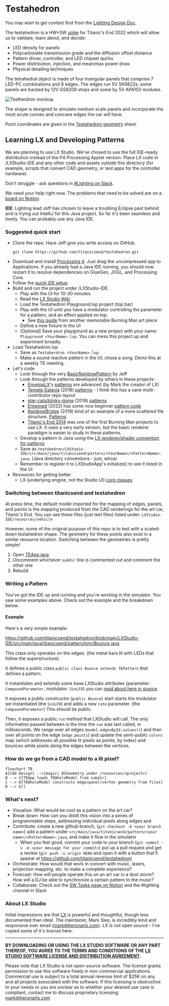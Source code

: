 Testahedron
==

You may wish to get context first from the [Lighting Design Doc](https://docs.google.com/document/d/1YK9umrhOodwnRWGRzYOR1iOocrO6Cf9ZpHF7FWgBKKI/edit#).

The testahedron is a HW+SW [spike](https://en.wikipedia.org/wiki/Spike_(software_development)) for Titanic's End 2022 which will allow us to validate, learn about, and decide:
 
* LED density for panels
* Polycarbonate transmission grade and the diffusion offset distance 
* Pattern driver, controller, and LED chipset quirks
* Power distirbution, injection, and mean/max power draw
* Physical detailing techniques

The tetrahedral object is made of four traingular panels that comprise 7 LED-PC combinations and 8 edges. The edges run 5V SK9822s; some panels are backed by 12V GS8208 strips and some by 5V APA102 modules.

![Testherdron mockup](assets/testahedron.png)

The shape is designed to simulate medium scale panels and incorporate the most acute convex and concave edges the car will have.

Point coordinates are given in the [Testahedron geometry](https://docs.google.com/spreadsheets/d/1xg3VyxFnoMtjiKc9JUttWGl9H9YlJPBahsxc7eyymcE/edit?usp=sharing) sheet.


## Learning LX and Developing Patterns

We are planning to use LX Studio. We've chosed to use the full IDE-ready distribution instead of the P4 Processing Applet version. Place LX code in /LXStudio-IDE and any other code and assets outside this directory (for example, scripts that convert CAD geometry, or test apps for the controller hardware). 

Don't struggle - ask questions in [#Lighting on Slack](https://titanicsend.slack.com/archives/C02L0MDQB2M).

We need your help right now. The problems that need to be solved are on a [board on Notion](https://www.notion.so/titanicsend/d4a7f54ab5f84784b79268e81c9342a7?v=1950f7f8703d498cb51e6e01ec84c577).

**IDE**: Lighting lead Jeff has chosen to leave a troubling Eclipse past behind and is trying out IntelliJ for this Java project. So far it's been seamless and lovely. You can probably use any Java IDE.



### Suggested quick start

* Clone the repo. Have Jeff give you write access on GitHub.
    ```
    git clone https://github.com/titanicsend/testahedron.git
    ```
* Download and install [Processing 4](https://processing.org/download). Just drag the uncompressed app to Applications. If you already had a Java IDE running, you should now restart it to resolve dependencies on GlueGen, JOGL, and Processing Core.
* Follow the [quick IDE setup](IDE%20Setup.md)
* Build and run the project under /LXStudio-IDE.
    * Play with the UI for 10-30 minutes
    * Read the [LX Studio Wiki](https://github.com/heronarts/LXStudio/wiki)
    * Load the Testahedron Playground.lxp project (top bar)
    * Play with the UI until you have a modulator controlling the parameter for a pattern, and an effect applied on top.
       * See [this guide](https://github.com/tracyscott/RainbowStudio/blob/master/LXStudioUserGuide.md) from another memorable Burning Man art piece
    * Define a new fixture in the UI
    * [Optional] Save your playgorund as a new project with your name: `Playground <YourName>.lxp`. You can mess this project up and experiment broadly.
* Load Testahedron.lxp
    * Save as `Testaherdron <YourName>.lxp`. 
    * Make a sound reactive pattern in the UI; chose a song. Demo this at a weekly TE meeting.
* Let's code
    * Look through the very [BasicRainbowPattern](https://github.com/titanicsend/testahedron/blob/main/LXStudio-IDE/src/main/java/titanicsend/pattern/jeff/BasicRainbowPattern.java) by Jeff
    * Look through the patterns developed by others in these projects:
        * [EnvelopLX](https://github.com/EnvelopSound/EnvelopLX)'s [patterns](https://github.com/EnvelopSound/EnvelopLX/blob/master/EnvelopLX/Patterns.pde) are advanced (by Mark the creator of LX)
        * [Temple Galaxia](https://github.com/temple2018/Galaxia) (2018) [patterns](https://github.com/temple2018/Galaxia/tree/master/src/main/java/org/templegalaxia/patterns) - I think this has a sane multi-contributor repo layout
        * [star-cats/blinky-dome](https://github.com/star-cats/blinky-dome) (2018) [patterns](https://github.com/star-cats/blinky-dome/tree/master/src/main/java/com/github/starcats/blinkydome/pattern)
        * [Entwined](https://github.com/squaredproject/Entwined) (2022) has some nice beginner [pattern code](https://github.com/squaredproject/Entwined/blob/master/oldlx/Trees/Patterns_ColinHunt.java)
        * [RainbowBridge](https://github.com/tracyscott/RainbowStudio) (2018) kind of an example of a more scattered file structure. [Patterns](https://github.com/tracyscott/RainbowStudio/tree/master/src/main/java/com/giantrainbow/patterns)
        * [Titanic's End 2014](https://github.com/nottombrown/TitanicsEnd) was one of the first Burning Man projects to use LX. It uses a very early version, but the basic renderer paradigm is easier to study in these patterns.
    * Develop a pattern in Java using the [LX renderer/shader convention for patterns](https://github.com/heronarts/LXStudio/wiki/Learning-LX:-Patterns)
    * Save as `testahedron/LXStudio-IDE/src/main/java/titanicsend/pattern/<YourName>/<PatternName>.java`. (Java directory conventions - just, whoa)
    * Remember to register it to LXStudioApp's initialize() to see it listed in the UI
* Resources for getting better
    * LX (underlying engine, not the Studio UI) [core classes](https://github.com/heronarts/LX/tree/master/src/main/java/heronarts/lx)

### Switching between titanicsend and testahedron

At press time, the default model imported for the mapping of edges, panels, and points is the mapping produced from the CAD renderings for the art car, Titanic's End. You can see these files (just text files) listed under: `LXStudio-IDE/resources/vehicle`

However, some of the original purpose of this repo is to test with a scaled-down testahedron shape. The geometry for these points also exist in a similar resource location. Switching between the geometries is pretty simple!

1. Open [TEApp.java](https://github.com/titanicsend/testahedron/blob/main/LXStudio-IDE/src/main/java/titanicsend/app/TEApp.java#L58)
2. Uncomment whichever `subdir` line is commented out and comment the other one
3. Rebuild

### Writing a Pattern

You've got the IDE up and running and you're working in the simulator. You saw some examples above. Check out the example and the breakdown below.

#### Example

Here's a very simple example:

https://github.com/titanicsend/testahedron/blob/main/LXStudio-IDE/src/main/java/titanicsend/pattern/tom/Bounce.java

This class only operates on the edges. (the metal bars lit with LEDs that follow the superstructure)

It defines a public class `public class Bounce extends TEPattern` that defines a pattern.

It instantiates and extends some base LXStudio attributes (parameter: `CompoundParameter`, modulator: `SinLFO`) you can [read about here in source](https://github.com/heronarts/LX/tree/master/src/main/java/heronarts/lx).

It exposes a public constructor (`public Bounce`) start starts the modulator we instantiated (the `SinLFO`) and adds a new `rate` parameter. (the `CompoundParameter`) This should be public.

Then, it exposes a public `run` method that LXStudio will call. The only information passed between is the time the `run` was last called, in milliseconds. We range over all edges (`model.edgesById.values()`) and then over all points on the edge (`edge.points`) and update the semi-public `colors` map (which addresses all possible lit pixels as points, by index) and bounces white pixels along the edges between the vertices.

### How do we go from a CAD model to a lit pixel?

```mermaid
flowchart TB
A[CAD Design] -->|magic| B[Geometry under /resources/<project>]
B --> C[TEApp loads TEWholeModel from subdir]
C --> D[TEWholeModel constructs edge/panel/vertex geometry from files]
D --> E[]
```

### What's next?

- Visualize: What would be cool as a pattern on the art car?
- Break down: How can you distill this vision into a series of programmable steps, addressing individual pixels along edges and 
- Contribute: create a new github branch, (`git checkout -b <your branch name>`) add a pattern under `src/main/java/titanicsend/pattern/<your name>/<PatternName>.java`, and make it flow in the simulator
  - When you feel good, commit your code to your branch (`git commit -v -m <your message for your commit>`) put up a pull request and get a review (`git push -u origin HEAD` and open it with a button that'll appear at https://github.com/titanicsend/testahedron)
- Orchestrate: How would that work in concert with music, lasers, projection mapping, etc. to make a complete experience?
- Forecast: How will people operate this on an art car in a dust storm? How will a DJ be able to synchronize a certain pattern to the music?
- Collaborate: Check out the [SW Tasks page on Notion](https://www.notion.so/titanicsend/d4a7f54ab5f84784b79268e81c9342a7?v=1950f7f8703d498cb51e6e01ec84c577) and the #lighting channel in Slack

### About LX Studio

Initial impressions are that [LX](https://github.com/heronarts/LXStudio) is powerful and thoughtful, though less documented than ideal. The maintainer, Mark Slee, is incredibly kind and responsive over email ([mark@heronarts.com](mailto:mark@heronarts.com)). LX is not open source - I've copied some of it's license here:

---

**BY DOWNLOADING OR USING THE LX STUDIO SOFTWARE OR ANY PART THEREOF, YOU AGREE TO THE TERMS AND CONDITIONS OF THE [LX STUDIO SOFTWARE LICENSE AND DISTRIBUTION AGREEMENT](http://lx.studio/license).**

Please note that LX Studio is not open-source software. The license grants permission to use this software freely in non-commercial applications. Commercial use is subject to a total annual revenue limit of $25K on any and all projects associated with the software. If this licensing is obstructive to your needs or you are unclear as to whether your desired use case is compliant, contact me to discuss proprietary licensing: mark@heronarts.com

